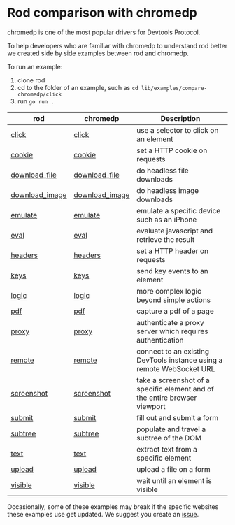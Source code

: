 # Rod comparison with chromedp

chromedp is one of the most popular drivers for Devtools Protocol.

To help developers who are familiar with chromedp to understand rod better we created side by side examples between rod and chromedp.

To run an example:

1. clone rod
2. cd to the folder of an example, such as `cd lib/examples/compare-chromedp/click`
3. run `go run .`

| rod                                | chromedp                                                                          | Description                                                                |
| ---------------------------------- | --------------------------------------------------------------------------------- | -------------------------------------------------------------------------- |
| [click](./click)                   | [click](https://github.com/chromedp/examples/blob/master/click)                   | use a selector to click on an element                                      |
| [cookie](./cookie)                 | [cookie](https://github.com/chromedp/examples/blob/master/cookie)                 | set a HTTP cookie on requests                                              |
| [download_file](./download_file)   | [download_file](https://github.com/chromedp/examples/tree/master/download_file)   | do headless file downloads                                                 |
| [download_image](./download_image) | [download_image](https://github.com/chromedp/examples/tree/master/download_image) | do headless image downloads                                                |
| [emulate](./emulate)               | [emulate](https://github.com/chromedp/examples/blob/master/emulate)               | emulate a specific device such as an iPhone                                |
| [eval](./eval)                     | [eval](https://github.com/chromedp/examples/blob/master/eval)                     | evaluate javascript and retrieve the result                                |
| [headers](./headers)               | [headers](https://github.com/chromedp/examples/blob/master/headers)               | set a HTTP header on requests                                              |
| [keys](./keys)                     | [keys](https://github.com/chromedp/examples/blob/master/keys)                     | send key events to an element                                              |
| [logic](./logic)                   | [logic](https://github.com/chromedp/examples/blob/master/logic)                   | more complex logic beyond simple actions                                   |
| [pdf](./pdf)                       | [pdf](https://github.com/chromedp/examples/tree/master/pdf)                       | capture a pdf of a page                                                    |
| [proxy](./proxy)                   | [proxy](https://github.com/chromedp/examples/tree/master/proxy)                   | authenticate a proxy server which requires authentication                  |
| [remote](./remote)                 | [remote](https://github.com/chromedp/examples/blob/master/remote)                 | connect to an existing DevTools instance using a remote WebSocket URL      |
| [screenshot](./screenshot)         | [screenshot](https://github.com/chromedp/examples/blob/master/screenshot)         | take a screenshot of a specific element and of the entire browser viewport |
| [submit](./submit)                 | [submit](https://github.com/chromedp/examples/blob/master/submit)                 | fill out and submit a form                                                 |
| [subtree](./subtree)               | [subtree](https://github.com/chromedp/examples/tree/master/subtree)               | populate and travel a subtree of the DOM                                   |
| [text](./text)                     | [text](https://github.com/chromedp/examples/blob/master/text)                     | extract text from a specific element                                       |
| [upload](./upload)                 | [upload](https://github.com/chromedp/examples/blob/master/upload)                 | upload a file on a form                                                    |
| [visible](./visible)               | [visible](https://github.com/chromedp/examples/blob/master/visible)               | wait until an element is visible                                           |

Occasionally, some of these examples may break if the specific websites these examples use get updated.
We suggest you create an [issue](https://github.com/1stgg/rod/issues/new/choose).
